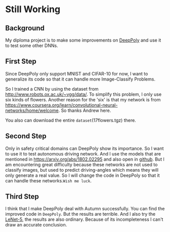 # Still Working

## Background
My diploma project is to make some improvements on [DeepPoly](https://github.com/eth-sri/eran)
and use it to test some other DNNs.

## First Step
Since DeepPoly only support MNIST and CIFAR-10 for now, l want to generalize its code so that
it can handle more Image-Classify Problems.

So l trained a CNN by using the dataset from <http://www.robots.ox.ac.uk/~vgg/data/>.
To simplify this problem, l only use six kinds of flowers. Another reason for the 'six' is
that my network is from <https://www.coursera.org/learn/convolutional-neural-networks/home/welcome>.
So thanks Andrew here.

You also can download the entire `dataset`(17flowers.tgz) there.

## Second Step
Only in safety critical domains can DeepPoly show its importance. So 
l want to use it to test autonomous driving network. And l 
use the models that are mentioned in <https://arxiv.org/abs/1802.02295>
and also open in [github](https://github.com/udacity/self-driving-car).
But l am encountering great difficulty because these networks are not used
to classify images, but used to predict driving-angles which means they will only
generate a real value. So l will change the code in DeepPoly so that it 
can handle these networks.`Wish me luck`.

## Third Step
l think that l make DeepPoly deal with Autumn successfully. You can find the improved code in `DeepPoly`.
But the results are terrible. And l also try the [LeNet-5](https://github.com/ganyc717/LeNet), the results are also ordinary. 
Because of its incompleteness l can't draw an accurate conclusion.